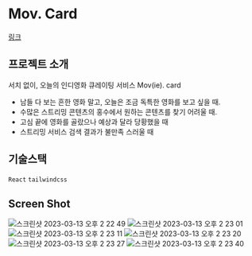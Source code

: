 # Mov. Card

[링크](https://cool-licorice-b34c22.netlify.app/)

## 프로젝트 소개
서치 없이, 오늘의 인디영화 큐레이팅 서비스 Mov(ie). card
- 남들 다 보는 흔한 영화 말고, 오늘은 조금 독특한 영화를 보고 싶을 때.
- 수많은 스트리밍 콘텐츠의 홍수에서 원하는 콘텐츠를 찾기 어려울 때.
- 고심 끝에 영화를 골랐으나 예상과 달라 당황했을 때
- 스트리밍 서비스 검색 결과가 불만족 스러울 때

## 기술스택
`React` `tailwindcss`

## Screen Shot

![스크린샷 2023-03-13 오후 2 22 49](https://user-images.githubusercontent.com/64758823/224615674-78b98406-523f-457c-93bb-bd2bdfec35fe.png)
![스크린샷 2023-03-13 오후 2 23 01](https://user-images.githubusercontent.com/64758823/224615724-7ba2921f-3889-4090-94de-2e8449b8e586.png)
![스크린샷 2023-03-13 오후 2 23 11](https://user-images.githubusercontent.com/64758823/224615754-226aed00-d951-4eba-9348-92b2e82033cd.png)
![스크린샷 2023-03-13 오후 2 23 20](https://user-images.githubusercontent.com/64758823/224615763-6e747402-8186-49ad-9826-37f00f477306.png)
![스크린샷 2023-03-13 오후 2 23 27](https://user-images.githubusercontent.com/64758823/224615767-19e3bac0-4efc-4862-b5d3-8c4d6a762705.png)
![스크린샷 2023-03-13 오후 2 23 40](https://user-images.githubusercontent.com/64758823/224615769-5df39685-4a4c-418f-a8e5-ea8c4f80a5eb.png)
